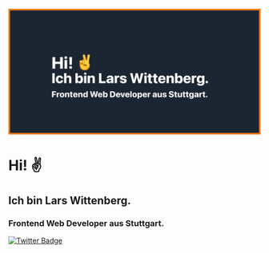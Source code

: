 [![Website Banner](./assets/banner.png)](https://larswittenberg.de)



# Hi! ✌️ 

## Ich bin Lars Wittenberg.

### Frontend Web Developer aus Stuttgart.



[![Twitter Badge](https://img.shields.io/badge/Twitter-Profile-informational?style=flat&logo=twitter&logoColor=white&color=1CA2F1)](https://twitter.com/larswittenberg)







<!--
**larswittenberg/larswittenberg** is a ✨ _special_ ✨ repository because its `README.md` (this file) appears on your GitHub profile.

Here are some ideas to get you started:

- 🔭 I’m currently working on ...
- 🌱 I’m currently learning ...
- 👯 I’m looking to collaborate on ...
- 🤔 I’m looking for help with ...
- 💬 Ask me about ...
- 📫 How to reach me: ...
- 😄 Pronouns: ...
- ⚡ Fun fact: ...
-->



